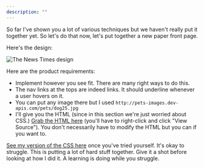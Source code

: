 ```yaml
---
description: ""
---
```


So far I've shown you a lot of various techniques but we haven't really put it together yet. So let's do that now, let's put together a new paper front page.

Here's the design:

![The News Times design](/complete-intro-to-web-dev/images/the_news_times.png)

Here are the product requirements:

- Implement however you see fit. There are many right ways to do this.
- The nav links at the tops are indeed links. It should underline whenever a user hovers on it.
- You can put any image there but I used `http://pets-images.dev-apis.com/pets/dog25.jpg`
- I'll give you the HTML (since in this section we're just worried about CSS.) [Grab the HTML here][html] (you'll have to right-click and click "View Source"). You don't necessarily have to modify the HTML but you can if you want to.

[See my version of the CSS here][my-version] once you've tried yourself. It's okay to struggle. This is putting a lot of hard stuff together. Give it a shot before looking at how I did it. A learning is doing while you struggle.

[html]: /complete-intro-to-web-dev/project-files/news.html
[my-version]: /complete-intro-to-web-dev/project-files/news.css
